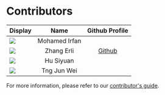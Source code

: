 # Contributors

Display | Name | Github Profile 
---|:---:|:---:
![](https://avatars0.githubusercontent.com/u/22460123?s=100) | Mohamed Irfan
![](https://avatars.githubusercontent.com/u/73495226?s=100) | Zhang Erli | [Github](https://github.com/ZhangErliCarl)
![](https://avatars0.githubusercontent.com/u/22460123?s=100) | Hu Siyuan
![](https://avatars0.githubusercontent.com/u/22460123?s=100) | Tng Jun Wei
For more information, please refer to our [contributor's guide](https://oss-generic.github.io/process/).
